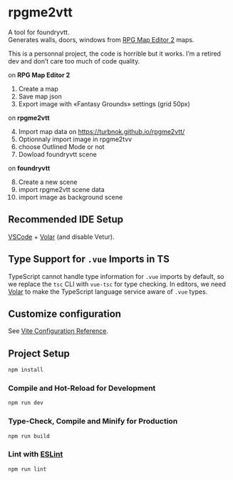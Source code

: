 # rpgme2vtt

A tool for foundryvtt.  
Generates walls, doors, windows from [RPG Map Editor 2](https://deepnight.net/tools/rpg-map/) maps.

This is a personnal project, the code is horrible but it works. I’m a retired dev and don’t care too much of code quality.

on __RPG Map Editor 2__

1. Create a map
2. Save map json 
3. Export image with «Fantasy Grounds» settings (grid 50px)

on __rpgme2vtt__

4. Import map data on https://turbnok.github.io/rpgme2vtt/
5. Optionnaly import image in rpgme2tvv  
6. choose Outlined Mode or not  
7. Dowload foundryvtt scene  

on __foundryvtt__

8. Create a new scene
9. import rpgme2vtt scene data
10. import image as background scene



## Recommended IDE Setup

[VSCode](https://code.visualstudio.com/) + [Volar](https://marketplace.visualstudio.com/items?itemName=Vue.volar) (and disable Vetur).

## Type Support for `.vue` Imports in TS

TypeScript cannot handle type information for `.vue` imports by default, so we replace the `tsc` CLI with `vue-tsc` for type checking. In editors, we need [Volar](https://marketplace.visualstudio.com/items?itemName=Vue.volar) to make the TypeScript language service aware of `.vue` types.

## Customize configuration

See [Vite Configuration Reference](https://vite.dev/config/).

## Project Setup

```sh
npm install
```

### Compile and Hot-Reload for Development

```sh
npm run dev
```

### Type-Check, Compile and Minify for Production

```sh
npm run build
```

### Lint with [ESLint](https://eslint.org/)

```sh
npm run lint
```
